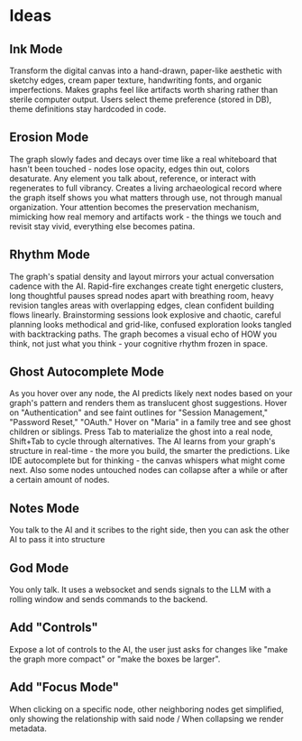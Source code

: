 # Ideas

## Ink Mode
Transform the digital canvas into a hand-drawn, paper-like aesthetic with sketchy edges, cream paper texture, handwriting fonts, and organic imperfections. Makes graphs feel like artifacts worth sharing rather than sterile computer output. Users select theme preference (stored in DB), theme definitions stay hardcoded in code.

## Erosion Mode
The graph slowly fades and decays over time like a real whiteboard that hasn't been touched - nodes lose opacity, edges thin out, colors desaturate. Any element you talk about, reference, or interact with regenerates to full vibrancy. Creates a living archaeological record where the graph itself shows you what matters through use, not through manual organization. Your attention becomes the preservation mechanism, mimicking how real memory and artifacts work - the things we touch and revisit stay vivid, everything else becomes patina.

## Rhythm Mode
The graph's spatial density and layout mirrors your actual conversation cadence with the AI. Rapid-fire exchanges create tight energetic clusters, long thoughtful pauses spread nodes apart with breathing room, heavy revision tangles areas with overlapping edges, clean confident building flows linearly. Brainstorming sessions look explosive and chaotic, careful planning looks methodical and grid-like, confused exploration looks tangled with backtracking paths. The graph becomes a visual echo of HOW you think, not just what you think - your cognitive rhythm frozen in space.

## Ghost Autocomplete Mode
As you hover over any node, the AI predicts likely next nodes based on your graph's pattern and renders them as translucent ghost suggestions. Hover on "Authentication" and see faint outlines for "Session Management," "Password Reset," "OAuth." Hover on "Maria" in a family tree and see ghost children or siblings. Press Tab to materialize the ghost into a real node, Shift+Tab to cycle through alternatives. The AI learns from your graph's structure in real-time - the more you build, the smarter the predictions. Like IDE autocomplete but for thinking - the canvas whispers what might come next. Also some nodes untouched nodes can collapse after a while or after a certain amount of nodes. 

## Notes Mode
You talk to the AI and it scribes to the right side, then you can ask the other AI to pass it into structure

## God Mode
You only talk. It uses a websocket and sends signals to the LLM with a rolling window and sends commands to the backend.

## Add "Controls"
Expose a lot of controls to the AI, the user just asks for changes like "make the graph more compact" or "make the boxes be larger".

## Add "Focus Mode"
When clicking on a specific node, other neighboring nodes get simplified, only showing the relationship with said node / When collapsing we render metadata.
